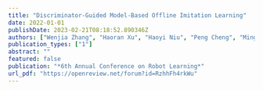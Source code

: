 ```yaml
---
title: "Discriminator-Guided Model-Based Offline Imitation Learning"
date: 2022-01-01
publishDate: 2023-02-21T08:18:52.890346Z
authors: ["Wenjia Zhang", "Haoran Xu", "Haoyi Niu", "Peng Cheng", "Ming Li", "Heming Zhang", "Guyue Zhou", "Xianyuan Zhan"]
publication_types: ["1"]
abstract: ""
featured: false
publication: "*6th Annual Conference on Robot Learning*"
url_pdf: "https://openreview.net/forum?id=RzhhFh4rkWu"
---
```


